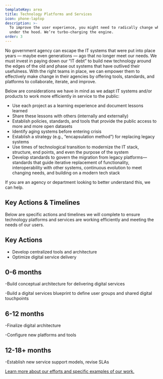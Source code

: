 ```yaml
---
templateKey: area
title: Technology Platforms and Services
icon: phone-laptop
description: >-
  To improve the user experience, you might need to radically change what’s
  under the hood. We’re turbo-charging the engine.
order: 3
---
```

No government agency can escape the IT systems that were put into place years — maybe even generations — ago that no longer meet our needs. We must invest in paying down our “IT debt” to build new technology around the edges of the old and phase out systems that have outlived their usefulness. With the right teams in place, we can empower them to effectively make change in their agencies by offering tools, standards, and platforms to collaborate, iterate, and improve.

Below are considerations we have in mind as we adapt IT systems and/or products to work more efficiently in service to the public:  

* Use each project as a learning experience and document lessons learned
* Share these lessons with others (internally and externally)
* Establish policies, standards, and tools that provide the public access to more and more open datasets
* Identify aging systems before entering crisis
* Establish a strategy (e.g., “encapsulation method”) for replacing legacy systems
* Use times of technological transition to modernize the IT stack, structure, end points, and even the purpose of the system
* Develop standards to govern the migration from legacy platforms— standards that guide iterative replacement of functionality, interoperability with other systems, continuous evolution to meet changing needs, and building on a modern tech stack

If you are an agency or department looking to better understand this, we can help. 

## Key Actions & Timelines

Below are specific actions and timelines we will complete to ensure technology platforms and services are working efficiently and meeting the needs of our users. 

## Key Actions

* Develop centralized tools and architecture
* Optimize digital service delivery

## 0-6 months

\-Build conceptual architecture for delivering digital services

\-Build a digital services blueprint to define user groups and shared digital touchpoints

## 6-12 months

\-Finalize digital architecture

\-Configure new platforms and tools

## 12-18+ months

\-Establish new service support models, revise SLAs



[Learn more about our efforts and specific examples of our work.](https://mountain-laurel.netlify.com/work)
